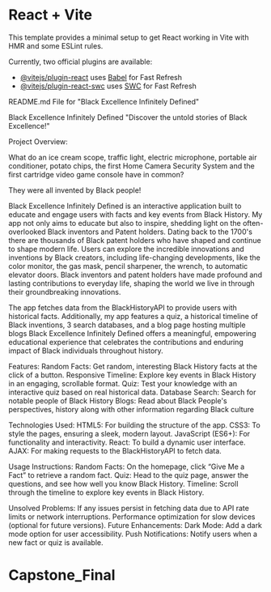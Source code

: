 # React + Vite

This template provides a minimal setup to get React working in Vite with HMR and some ESLint rules.

Currently, two official plugins are available:

- [@vitejs/plugin-react](https://github.com/vitejs/vite-plugin-react/blob/main/packages/plugin-react/README.md) uses [Babel](https://babeljs.io/) for Fast Refresh
- [@vitejs/plugin-react-swc](https://github.com/vitejs/vite-plugin-react-swc) uses [SWC](https://swc.rs/) for Fast Refresh

README.md File for "Black Excellence Infinitely Defined"

Black Excellence Infinitely Defined
"Discover the untold stories of Black Excellence!"

Project Overview:

What do an ice cream scope, traffic light, electric microphone, portable air conditioner, potato chips, the first Home Camera Security System and the first cartridge video game console have in common?

They were all invented by Black people!

Black Excellence Infinitely Defined is an interactive application built to educate and engage users with facts and key events from Black History. My app not only aims to educate but also to inspire, shedding light on the often-overlooked Black inventors and Patent holders. Dating back to the 1700's there are thousands of Black patent holders who have shaped and continue to shape modern life.
Users can explore the incredible innovations and inventions by Black creators, including life-changing developments, like the color monitor, the gas mask, pencil sharpener, the wrench, to automatic elevator doors. Black inventors and patent holders have made profound and lasting contributions to everyday life, shaping the world we live in through their groundbreaking innovations.

The app fetches data from the BlackHistoryAPI to provide users with historical facts. Additionally, my app features a quiz, a historical timeline of Black inventions, 3 search databases, and a blog page hosting multiple blogs  Black Excellence Infinitely Defined offers a meaningful, empowering educational experience that celebrates the contributions and enduring impact of Black individuals throughout history.

Features:
Random Facts: Get random, interesting Black History facts at the click of a button.
Responsive Timeline: Explore key events in Black History in an engaging, scrollable format.
Quiz: Test your knowledge with an interactive quiz based on real historical data.
Database Search: Search for notable people of Black History
Blogs: Read about Black People's perspectives, history along with other information regarding Black culture  


Technologies Used:
HTML5: For building the structure of the app.
CSS3: To style the pages, ensuring a sleek, modern layout.
JavaScript (ES6+): For functionality and interactivity.
React: To build a dynamic user interface.
AJAX: For making requests to the BlackHistoryAPI to fetch data.


Usage Instructions:
Random Facts: On the homepage, click “Give Me a Fact” to retrieve a random fact.
Quiz: Head to the quiz page, answer the questions, and see how well you know Black History.
Timeline: Scroll through the timeline to explore key events in Black History.


Unsolved Problems:
If any issues persist in fetching data due to API rate limits or network interruptions.
Performance optimization for slow devices (optional for future versions).
Future Enhancements:
Dark Mode: Add a dark mode option for user accessibility.
Push Notifications: Notify users when a new fact or quiz is available.
# Capstone_Final
